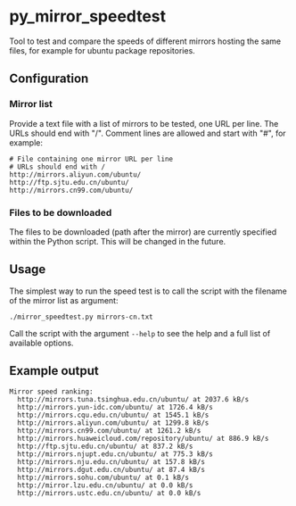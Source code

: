 # py_mirror_speedtest
Tool to test and compare the speeds of different mirrors hosting the same files, for example for ubuntu package repositories.

## Configuration

### Mirror list
Provide a text file with a list of mirrors to be tested, one URL per line. The URLs should end with "/". Comment lines are allowed and start with "#", for example:

```
# File containing one mirror URL per line
# URLs should end with /
http://mirrors.aliyun.com/ubuntu/
http://ftp.sjtu.edu.cn/ubuntu/
http://mirrors.cn99.com/ubuntu/
```

### Files to be downloaded
The files to be downloaded (path after the mirror) are currently specified within the Python script. This will be changed in the future.

## Usage
The simplest way to run the speed test is to call the script with the filename of the mirror list as argument:
```
./mirror_speedtest.py mirrors-cn.txt
```

Call the script with the argument ```--help``` to see the help and a full list of available options.

## Example output
```
Mirror speed ranking:
  http://mirrors.tuna.tsinghua.edu.cn/ubuntu/ at 2037.6 kB/s
  http://mirrors.yun-idc.com/ubuntu/ at 1726.4 kB/s
  http://mirrors.cqu.edu.cn/ubuntu/ at 1545.1 kB/s
  http://mirrors.aliyun.com/ubuntu/ at 1299.8 kB/s
  http://mirrors.cn99.com/ubuntu/ at 1261.2 kB/s
  http://mirrors.huaweicloud.com/repository/ubuntu/ at 886.9 kB/s
  http://ftp.sjtu.edu.cn/ubuntu/ at 837.2 kB/s
  http://mirrors.njupt.edu.cn/ubuntu/ at 775.3 kB/s
  http://mirrors.nju.edu.cn/ubuntu/ at 157.8 kB/s
  http://mirrors.dgut.edu.cn/ubuntu/ at 87.4 kB/s
  http://mirrors.sohu.com/ubuntu/ at 0.1 kB/s
  http://mirror.lzu.edu.cn/ubuntu/ at 0.0 kB/s
  http://mirrors.ustc.edu.cn/ubuntu/ at 0.0 kB/s
```